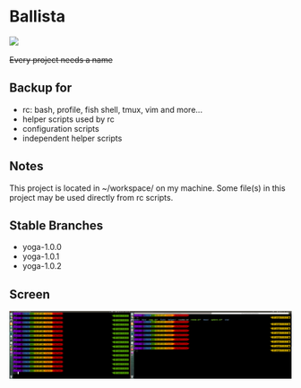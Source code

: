 # Ballista
![](https://study.com/cimages/multimages/16/ballista_roman.png)

~~Every project needs a name~~

## Backup for
- rc: bash, profile, fish shell, tmux, vim and more...  
- helper scripts used by rc
- configuration scripts
- independent helper scripts 

## Notes
This project is located in ~/workspace/ on my machine. Some file(s) in this project may be used directly from rc scripts.

## Stable Branches
- yoga-1.0.0
- yoga-1.0.1
- yoga-1.0.2

## Screen
![](./fish/fish.png)
